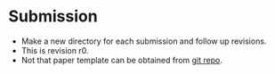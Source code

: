 # Submission

- Make a new directory for each submission and follow up revisions.
- This is revision r0.
- Not that paper template can be obtained from [git repo](https://github.com/halukbingol/LaTeX-Templates/tree/master/bingol-template-paper).
